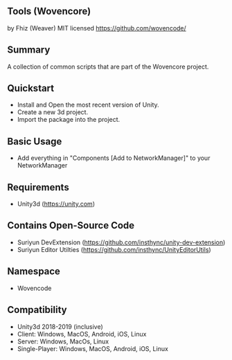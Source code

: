 Tools (Wovencore)
---
by Fhiz (Weaver)
MIT licensed
https://github.com/wovencode/

Summary
---
A collection of common scripts that are part of the Wovencore project.

Quickstart
---
* Install and Open the most recent version of Unity.
* Create a new 3d project.
* Import the package into the project.

Basic Usage
---
* Add everything in "Components [Add to NetworkManager]" to your NetworkManager

Requirements
---
* Unity3d (https://unity.com)

Contains Open-Source Code
---
* Suriyun DevExtension (https://github.com/insthync/unity-dev-extension)
* Suriyun Editor Utilties (https://github.com/insthync/UnityEditorUtils)

Namespace
---
* Wovencode

Compatibility
---
* Unity3d 2018-2019 (inclusive)
* Client: Windows, MacOS, Android, iOS, Linux
* Server: Windows, MacOs, Linux
* Single-Player: Windows, MacOS, Android, iOS, Linux